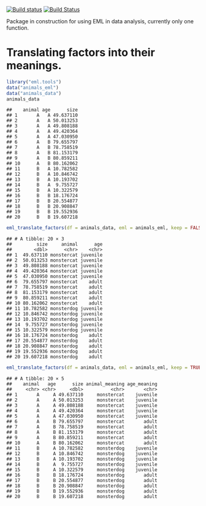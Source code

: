 
[![Build status](https://ci.appveyor.com/api/projects/status/fju06tfixss6dce8?svg=true)](https://ci.appveyor.com/project/masalmon/eml-tools) [![Build Status](https://travis-ci.org/maelle/eml.tools.svg?branch=master)](https://travis-ci.org/maelle/eml.tools)

Package in construction for using EML in data analysis, currently only one function.

Translating factors into their meanings.
========================================

``` r
library("eml.tools")
data("animals_eml")
data("animals_data")
animals_data
```

    ##    animal age      size
    ## 1       A   A 49.637110
    ## 2       A   A 50.013253
    ## 3       A   A 49.808188
    ## 4       A   A 49.420364
    ## 5       A   A 47.030950
    ## 6       A   B 79.655797
    ## 7       A   B 78.758519
    ## 8       A   B 81.153179
    ## 9       A   B 80.859211
    ## 10      A   B 80.162062
    ## 11      B   A 10.782582
    ## 12      B   A 10.846742
    ## 13      B   A 10.193702
    ## 14      B   A  9.755727
    ## 15      B   A 10.322579
    ## 16      B   B 18.176724
    ## 17      B   B 20.554877
    ## 18      B   B 20.908847
    ## 19      B   B 19.552936
    ## 20      B   B 19.607218

``` r
eml_translate_factors(df = animals_data, eml = animals_eml, keep = FALSE)
```

    ## # A tibble: 20 × 3
    ##         size     animal      age
    ##        <dbl>      <chr>    <chr>
    ## 1  49.637110 monstercat juvenile
    ## 2  50.013253 monstercat juvenile
    ## 3  49.808188 monstercat juvenile
    ## 4  49.420364 monstercat juvenile
    ## 5  47.030950 monstercat juvenile
    ## 6  79.655797 monstercat    adult
    ## 7  78.758519 monstercat    adult
    ## 8  81.153179 monstercat    adult
    ## 9  80.859211 monstercat    adult
    ## 10 80.162062 monstercat    adult
    ## 11 10.782582 monsterdog juvenile
    ## 12 10.846742 monsterdog juvenile
    ## 13 10.193702 monsterdog juvenile
    ## 14  9.755727 monsterdog juvenile
    ## 15 10.322579 monsterdog juvenile
    ## 16 18.176724 monsterdog    adult
    ## 17 20.554877 monsterdog    adult
    ## 18 20.908847 monsterdog    adult
    ## 19 19.552936 monsterdog    adult
    ## 20 19.607218 monsterdog    adult

``` r
eml_translate_factors(df = animals_data, eml = animals_eml, keep = TRUE)
```

    ## # A tibble: 20 × 5
    ##    animal   age      size animal_meaning age_meaning
    ##     <chr> <chr>     <dbl>          <chr>       <chr>
    ## 1       A     A 49.637110     monstercat    juvenile
    ## 2       A     A 50.013253     monstercat    juvenile
    ## 3       A     A 49.808188     monstercat    juvenile
    ## 4       A     A 49.420364     monstercat    juvenile
    ## 5       A     A 47.030950     monstercat    juvenile
    ## 6       A     B 79.655797     monstercat       adult
    ## 7       A     B 78.758519     monstercat       adult
    ## 8       A     B 81.153179     monstercat       adult
    ## 9       A     B 80.859211     monstercat       adult
    ## 10      A     B 80.162062     monstercat       adult
    ## 11      B     A 10.782582     monsterdog    juvenile
    ## 12      B     A 10.846742     monsterdog    juvenile
    ## 13      B     A 10.193702     monsterdog    juvenile
    ## 14      B     A  9.755727     monsterdog    juvenile
    ## 15      B     A 10.322579     monsterdog    juvenile
    ## 16      B     B 18.176724     monsterdog       adult
    ## 17      B     B 20.554877     monsterdog       adult
    ## 18      B     B 20.908847     monsterdog       adult
    ## 19      B     B 19.552936     monsterdog       adult
    ## 20      B     B 19.607218     monsterdog       adult
